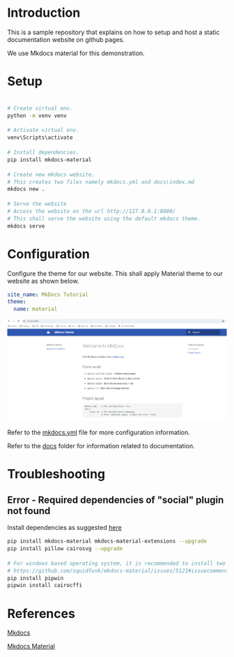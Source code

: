# Introduction

This is a sample repository that explains on how to setup and host a static documentation website on github pages.

We use Mkdocs material for this demonstration.

# Setup

```bash

# Create virtual env.
python -m venv venv

# Activate virtual env.
venv\Scripts\activate

# Install dependencies.
pip install mkdocs-material

# Create new mkdocs website.
# This creates two files namely mkdocs.yml and docs\index.md
mkdocs new .

# Serve the website
# Access the website on the url http://127.0.0.1:8000/
# This shall serve the website using the default mkdocs theme.
mkdocs serve

```

# Configuration

Configure the theme for our website. This shall apply Material theme to our website as shown below.

```yaml
site_name: MkDocs Tutorial
theme:
  name: material
```

![](assets/20231215_124527_image.png)

Refer to the [mkdocs.yml](./mkdocs.yml) file for more configuration information.

Refer to the [docs](./docs/) folder for information related to documentation.

# Troubleshooting

## Error - Required dependencies of "social" plugin not found

Install dependencies as suggested [here](https://github.com/squidfunk/mkdocs-material/discussions/3177#discussioncomment-3945283)

```bash
pip install mkdocs-material mkdocs-material-extensions --upgrade
pip install pillow cairosvg --upgrade

# For windows based operating system, it is recommended to install two more dependencies as indicated in the below link.
# https://github.com/squidfunk/mkdocs-material/issues/5121#issuecomment-1828600865
pip install pipwin
pipwin install cairocffi

```

# References

[Mkdocs](https://www.mkdocs.org/)

[Mkdocs Material](https://squidfunk.github.io/mkdocs-material/)
